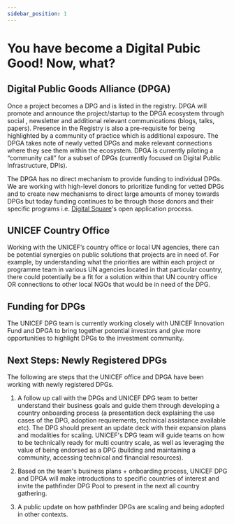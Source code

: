 ```yaml
---
sidebar_position: 1
---
```


# You have become a Digital Pubic Good!  Now, what?

## Digital Public Goods Alliance (DPGA) 
Once a project becomes a DPG and is listed in the registry.  DPGA will promote and announce the project/startup to the DPGA ecosystem through social , newsletter and additional relevant communications (blogs, talks, papers).  Presence in the Registry is also a pre-requisite for being highlighted by a community of practice which is additional exposure.  The DPGA takes note of newly vetted DPGs and make relevant connections where they see them within the ecosystem.  DPGA is currently piloting a “community call” for a subset of DPGs (currently focused on Digital Public Infrastructure, DPIs). 

The DPGA has no direct mechanism to provide funding to individual DPGs. We are working with high-level donors to prioritize funding for vetted DPGs and to create new mechanisms to direct large amounts of money towards DPGs but today funding continues to be through those donors and their specific programs i.e. [Digital Square](https://digitalsquare.org/solicitations)'s open application process.  

## UNICEF Country Office 
Working with the UNICEF’s country office or local UN agencies, there can be potential synergies on public solutions that projects are in need of.  For example, by understanding what the priorities are within each project or programme team in various UN agencies located in that particular country, there could potentially be a fit for a solution within that UN country office OR connections to other local NGOs that would be in need of the DPG.   

## Funding for DPGs 
The UNICEF DPG team is currently working closely with UNICEF Innovation Fund and DPGA to bring together potential investors and give more opportunities to highlight DPGs to the investment community. 

## Next Steps: Newly Registered DPGs
The following are steps that the UNICEF office and DPGA have been working with newly registered DPGs.  

1. A follow up call with the DPGs and UNICEF DPG team to better understand their business goals and guide them through developing a country onboarding process (a presentation deck explaining the use cases of the DPG, adoption requirements, technical assistance available etc).  The DPG should present an update deck with their expansion plans and modalities for scaling.  UNICEF's DPG team will guide teams on how to be technically ready for multi country scale, as well as leveraging the value of being endorsed as a DPG (building and maintaining a community, accessing technical and financial resources).

2. Based on the team's business plans + onboarding process, UNICEF DPG and DPGA will make introductions to specific countries of interest and invite the pathfinder DPG Pool to present in the next all country gathering. 

3. A public update on how pathfinder DPGs are scaling and being adopted in other contexts.